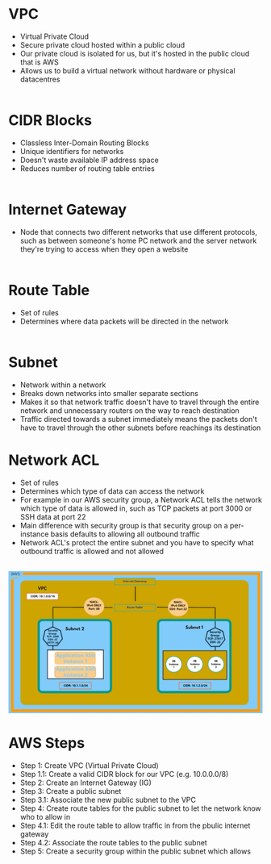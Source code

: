 # VPC

- Virtual Private Cloud
- Secure private cloud hosted within a public cloud
- Our private cloud is isolated for us, but it's hosted in the public cloud that is AWS
- Allows us to build a virtual network without hardware or physical datacentres
<br><br>

# CIDR Blocks

- Classless Inter-Domain Routing Blocks
- Unique identifiers for networks
- Doesn't waste available IP address space
- Reduces number of routing table entries
<br><br>

# Internet Gateway 

- Node that connects two different networks that use different protocols, such as between someone's home PC network and the server network they're trying to access when they open a website
<br><br>

# Route Table

- Set of rules
- Determines where data packets will be directed in the network
<br><br>

# Subnet

- Network within a network
- Breaks down networks into smaller separate sections
- Makes it so that network traffic doesn't have to travel through the entire network and unnecessary routers on the way to reach destination
- Traffic directed towards a subnet immediately means the packets don't have to travel through the other subnets before reachings its destination

# Network ACL

- Set of rules
- Determines which type of data can access the network
- For example in our AWS security group, a Network ACL tells the network which type of data is allowed in, such as TCP packets at port 3000 or SSH data at port 22
- Main difference with security group is that security group on a per-instance basis defaults to allowing all outbound traffic
- Network ACL's protect the entire subnet and you have to specify what outbound traffic is allowed and not allowed
<br><br>

![AWS Diagram](awsdiagram.png)

# AWS Steps

- Step 1: Create VPC (Virtual Private Cloud)
- Step 1.1: Create a valid CIDR block for our VPC (e.g. 10.0.0.0/8)
- Step 2: Create an Internet Gateway (IG)
- Step 3: Create a public subnet
- Step 3.1: Associate the new public subnet to the VPC
- Step 4: Create route tables for the public subnet to let the network know who to allow in
- Step 4.1: Edit the route table to allow traffic in from the pbulic internet gateway
- Step 4.2: Associate the route tables to the public subnet
- Step 5: Create a security group within the public subnet which allows 